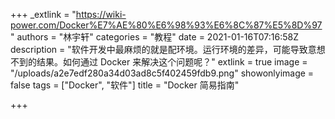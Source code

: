 +++
_extlink = "https://wiki-power.com/Docker%E7%AE%80%E6%98%93%E6%8C%87%E5%8D%97"
authors = "林宇轩"
categories = "教程"
date = 2021-01-16T07:16:58Z
description = "软件开发中最麻烦的就是配环境。运行环境的差异，可能导致意想不到的结果。如何通过 Docker 来解决这个问题呢？"
extlink = true
image = "/uploads/a2e7edf280a34d03ad8c5f402459fdb9.png"
showonlyimage = false
tags = ["Docker", "软件"]
title = "Docker 简易指南"

+++
